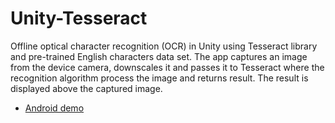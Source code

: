 # Unity-Tesseract

Offline optical character recognition (OCR) in Unity using Tesseract library and pre-trained English characters data set.
The app captures an image from the device camera, downscales it and passes it to Tesseract where the recognition algorithm process the image and returns result. The result is displayed above the captured image.

* [Android demo](https://drive.google.com/file/d/11FxpeRT5V1l_hRpfXIS5P_XhBvFQlJ_W/view?usp=sharing)
